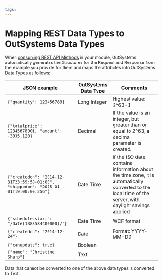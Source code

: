 ```yaml
---
tags: 
---
```


# Mapping REST Data Types to OutSystems Data Types

When [consuming REST API Methods](<../../../../extensibility-and-integration/rest/consume-rest-apis/consume-a-rest-api.md>) in your module, OutSystems automatically generates the Structures for the Request and Response from the example you provide for them and maps the attributes into OutSystems Data Types as follows:

JSON example  |  OutSystems Data Type  |  Comments  
---|---|---  
`{"quantity": 123456789}`  |  Long Integer  |  Highest value: 2^63-1  
`{"totalprice": 12345678901, "amount": -3935.120}`  |  Decimal  |  If the value is an integer, but greater than or equal to 2^63, a decimal parameter is created.  
`{"createdon": "2014-12-31T23:59:59+01:00", "shippedon": "2015-01-01T19:00:00.256"}`  |  Date Time  |  If the ISO date contains information about the time zone, it is automatically converted to the local time of the server, with daylight savings applied.  
`{"scheduledstart": "/Date(1388534400000)/"}`  |  Date Time  |  WCF format  
`{"createdon": "2014-12-24"}`  |  Date  |  Format: YYYY-MM-DD  
`{"canupdate": true}`  |  Boolean  |  
`{"name": "Christine Sharp"}`  |  Text  |  
  
Data that cannot be converted to one of the above data types is converted to
Text.
